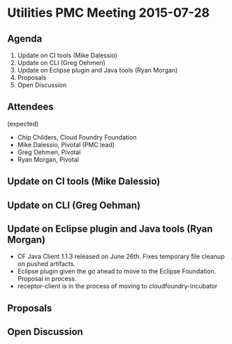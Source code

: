 # Utilities PMC Meeting 2015-07-28

## Agenda

1. Update on CI tools (Mike Dalessio)
2. Update on CLI (Greg Oehmen)
3. Update on Eclipse plugin and Java tools (Ryan Morgan)
4. Proposals
5. Open Discussion


## Attendees

(expected)

* Chip Childers, Cloud Foundry Foundation
* Mike Dalessio, Pivotal (PMC lead)
* Greg Oehmen, Pivotal
* Ryan Morgan, Pivotal

## Update on CI tools (Mike Dalessio)


## Update on CLI (Greg Oehman)


## Update on Eclipse plugin and Java tools (Ryan Morgan)
* CF Java Client 1.1.3 released on June 26th.  Fixes temporary file cleanup on pushed artifacts.
* Eclipse plugin given the go ahead to move to the Eclipse Foundation.  Proposal in process.
* receptor-client is in the process of moving to cloudfoundry-incubator

## Proposals


## Open Discussion
